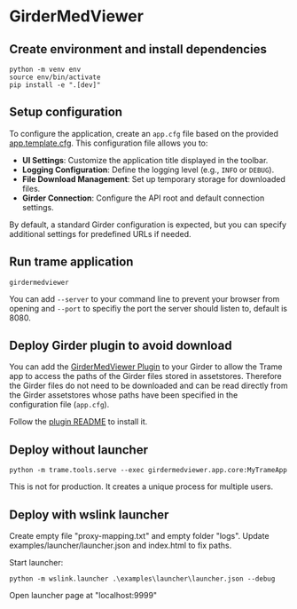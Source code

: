 # GirderMedViewer

## Create environment and install dependencies
```
python -m venv env
source env/bin/activate
pip install -e ".[dev]"
```

## Setup configuration
To configure the application, create an `app.cfg` file based on the provided [app.template.cfg](./app.template.cfg). This configuration file allows you to:

- **UI Settings**: Customize the application title displayed in the toolbar.
- **Logging Configuration**: Define the logging level (e.g., `INFO` or `DEBUG`).
- **File Download Management**: Set up temporary storage for downloaded files.
- **Girder Connection**: Configure the API root and default connection settings.

By default, a standard Girder configuration is expected, but you can specify additional settings for predefined URLs if needed.

## Run trame application
```
girdermedviewer
```
You can add ```--server``` to your command line to prevent your browser from opening and ```--port``` to specifiy the port the server should listen to, default is 8080.

## Deploy Girder plugin to avoid download
You can add the [GirderMedViewer Plugin](./utils/girdermedviewer_plugin) to your Girder to allow the Trame app to access the paths of the Girder files stored in assetstores. Therefore the Girder files do not need to be downloaded and can be read directly from the Girder assetstores whose paths have been specified in the configuration file (`app.cfg`).

Follow the [plugin README](./utils/girdermedviewer_plugin/README.md) to install it.

## Deploy without launcher
```
python -m trame.tools.serve --exec girdermedviewer.app.core:MyTrameApp
```
This is not for production. It creates a unique process for multiple users.

## Deploy with wslink launcher
Create empty file "proxy-mapping.txt" and empty folder "logs".
Update examples/launcher/launcher.json and index.html to fix paths.

Start launcher:
```
python -m wslink.launcher .\examples\launcher\launcher.json --debug
```

Open launcher page at "localhost:9999"
